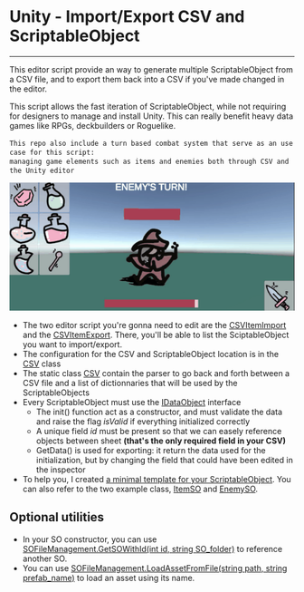 # Unity - Import/Export CSV and ScriptableObject
---
This editor script provide an way to generate multiple ScriptableObject from a CSV file, and to export them back into a CSV if you've made changed in the editor.

This script allows the fast iteration of ScriptableObject, while not requiring for designers to manage and install Unity. This can really benefit heavy data games like RPGs, deckbuilders or Roguelike.

```
This repo also include a turn based combat system that serve as an use case for this script:
managing game elements such as items and enemies both through CSV and the Unity editor
```
![Turn based combat demo](combat_demo.gif)

- The two editor script you're gonna need to edit are the [CSVItemImport](Assets/Editor/CSVItemImport.cs) and the [CSVItemExport](Assets/Editor/CSVItemExport.cs). There, you'll be able to list the SciptableObject you want to import/export.
- The configuration for the CSV and ScriptableObject location is in the [CSV](Assets/SCRIPT/UTILS/CSV.cs) class
- The static class [CSV](Assets/SCRIPT/UTILS/CSV.cs) contain the parser to go back and forth between a CSV file and a list of dictionnaries that will be used by the ScriptableObjects
- Every ScriptableObject must use the [IDataObject](Assets/SCRIPT/DATA/01-SO_CLASS/Interface/IDataObject.cs) interface
	- The init() function act as a constructor, and must validate the data and raise the flag *isValid* if everything initialized correctly
	- A unique field *id* must be present so that we can easely reference objects between sheet **(that's the only required field in your CSV)**
	- GetData() is used for exporting: it return the data used for the initialization, but by changing the field that could have been edited in the inspector
- To help you, I created [a minimal template for your ScriptableObject](Assets/SCRIPT/DATA/01-SO_CLASS/MinimalSO.cs). You can also refer to the two example class, [ItemSO](Assets/SCRIPT/DATA/01-SO_CLASS/ItemSO.cs) and [EnemySO](Assets/SCRIPT/DATA/01-SO_CLASS/EnemySO.cs).

## Optional utilities
- In your SO constructor, you can use [SOFileManagement.GetSOWithId<ItemSO>(int id, string SO_folder)](Assets/Editor/UtilsSO/SOFileManagement.cs) to reference another SO.
- You can use [SOFileManagement.LoadAssetFromFile<T>(string path, string prefab_name)](Assets/Editor/UtilsSO/SOFileManagement.cs) to load an asset using its name.
